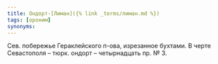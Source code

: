 ```yaml
---
title: Ондорт-[Лиман]({% link _terms/лиман.md %})
tags: [ороним]
synonyms:
---
```


Сев. побережье Гераклейского п-ова, изрезанное бухтами. В черте Севастополя –
тюрк. ондорт – четырнадцать пр. № 3.
